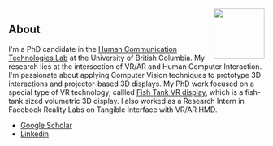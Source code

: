 <img style="float: right;" width="100" src="https://hct-lab.sites.olt.ubc.ca/files/2017/06/cropped-IMG_1451-Copy-2.jpg"> 

## About
I'm a PhD candidate in the [Human Communication Technologies Lab](https://hct.ece.ubc.ca/) at the University of British Columbia. My research lies at the intersection of VR/AR and Human Computer Interaction. I'm passionate about applying Computer Vision techniques to prototype 3D interactions and projector-based 3D displays. 
My PhD work focused on a special type of VR technology, callled [Fish Tank VR display](http://hct.ece.ubc.ca/project-3/), which is a fish-tank sized volumetric 3D display. I also worked as a Research Intern in Facebook Reality Labs on Tangible Interface with VR/AR HMD. 

- [Google Scholar](https://scholar.google.ca/citations?user=JBZmcCkAAAAJ&hl=en)
- [Linkedin](https://www.linkedin.com/in/qian-zhou/)

